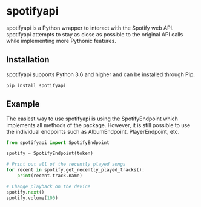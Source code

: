 # spotifyapi

spotifyapi is a Python wrapper to interact with the Spotify web API. spotifyapi attempts to stay as close as possible to
the original API calls while implementing more Pythonic features.

## Installation

spotifyapi supports Python 3.6 and higher and can be installed through Pip.

```pip install spotifyapi```

## Example

The easiest way to use spotifyapi is using the SpotifyEndpoint which implements all methods of the package. However, it
is still possible to use the individual endpoints such as AlbumEndpoint, PlayerEndpoint, etc.

```python
from spotifyapi import SpotifyEndpoint

spotify = SpotifyEndpoint(token)

# Print out all of the recently played songs
for recent in spotify.get_recently_played_tracks():
    print(recent.track.name)

# Change playback on the device
spotify.next()
spotify.volume(100)
```